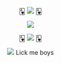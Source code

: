 
<p align="center">
🂱 <img src="https://64.media.tumblr.com/9238b3f8b978bac5fc16429235c49af0/b18aff3ce9323114-6a/s400x600/f7f7ba3ce1b11d747b6798a771afcd920565412b.gifv"> 🂱
</p>
<p align="center">
<img src="https://magma.com/shared/uoDMaQK0FnE3HJUeYBAVvT">
</p>
<p align="center">
🂱 <img src="https://64.media.tumblr.com/9238b3f8b978bac5fc16429235c49af0/b18aff3ce9323114-6a/s400x600/f7f7ba3ce1b11d747b6798a771afcd920565412b.gifv"> 🂱
</p>

<p align="center">
 <img src="https://media.discordapp.net/attachments/1411464462103220294/1433645801162281010/13155252_06d5c.gif?ex=69057232&is=690420b2&hm=100c702b88fb2d5643be203f5e5d659ac7126c717baa56c2b18de2fde565cd2a&=&width=667&height=351"> Lick me boys
</p>



